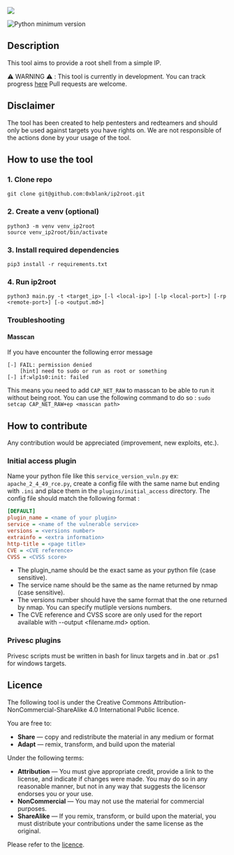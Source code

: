 ![](https://md.floppy.sh/uploads/ab5e7ff1-3d92-4aa5-8166-54c88929e94e.png)

![Python minimum version](https://img.shields.io/badge/Python-3.10%2B-brightgreen)

## Description

This tool aims to provide a root shell from a simple IP.

:warning: WARNING :warning: : This tool is currently in development. You can track progress [here](https://github.com/orgs/ip2root/projects/1)
Pull requests are welcome.

## Disclaimer

The tool has been created to help pentesters and redteamers and should only be used against targets you have rights on.
We are not responsible of the actions done by your usage of the tool.

##  How to use the tool

### 1. Clone repo

```shell
git clone git@github.com:0xblank/ip2root.git
```

### 2. Create a venv (optional)

```shell
python3 -m venv venv_ip2root
source venv_ip2root/bin/activate
```

### 3. Install required dependencies

```shell
pip3 install -r requirements.txt
```

### 4. Run ip2root

```shell
python3 main.py -t <target_ip> [-l <local-ip>] [-lp <local-port>] [-rp <remote-port>] [-o <output.md>]
```

### Troubleshooting

#### Masscan

If you have encounter the following error message
```shell=
[-] FAIL: permission denied
    [hint] need to sudo or run as root or something
[-] if:wlp1s0:init: failed
```
This means you need to add `CAP_NET_RAW` to masscan to be able to run it without being root. You can use the following command to do so : `sudo setcap CAP_NET_RAW+ep <masscan path>`

## How to contribute

Any contribution would be appreciated (improvement, new exploits, etc.).

### Initial access plugin

Name your python file like this `service_version_vuln.py` ex: `apache_2_4_49_rce.py`, create a config file with the same name but ending with `.ini` and place them in the `plugins/initial_access` directory. The config file should match the following format :

```ini
[DEFAULT]
plugin_name = <name of your plugin>
service = <name of the vulnerable service>
versions = <versions number>
extrainfo = <extra information>
http-title = <page title>
CVE = <CVE reference>
CVSS = <CVSS score>
```

* The plugin_name should be the exact same as your python file (case sensitive).
* The service name should be the same as the name returned by nmap (case sensitive).
* The versions number should have the same format that the one returned by nmap. You can specify mutliple versions numbers.
* The CVE reference and CVSS score are only used for the report available with --output <filename.md> option.

### Privesc plugins

Privesc scripts must be written in bash for linux targets and in .bat or .ps1 for windows targets.

## Licence

The following tool is under the Creative Commons Attribution-NonCommercial-ShareAlike 4.0 International Public licence.

You are free to:

* **Share** — copy and redistribute the material in any medium or format
* **Adapt** — remix, transform, and build upon the material 

Under the following terms:

* **Attribution** — You must give appropriate credit, provide a link to the license, and indicate if changes were made. You may do so in any reasonable manner, but not in any way that suggests the licensor endorses you or your use.
* **NonCommercial** — You may not use the material for commercial purposes.
* **ShareAlike** — If you remix, transform, or build upon the material, you must distribute your contributions under the same license as the original. 

Please refer to the [licence](https://github.com/ip2root/ip2root/blob/master/COPYING.md).
